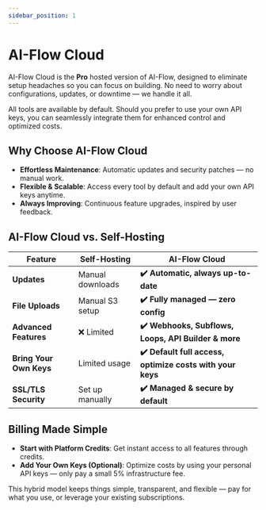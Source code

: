 ```yaml
---
sidebar_position: 1
---
```


# AI-Flow Cloud

AI-Flow Cloud is the **Pro** hosted version of AI-Flow, designed to eliminate setup headaches so you can focus on building. No need to worry about configurations, updates, or downtime — we handle it all.

All tools are available by default. Should you prefer to use your own API keys, you can seamlessly integrate them for enhanced control and optimized costs.

## Why Choose AI-Flow Cloud

- **Effortless Maintenance**: Automatic updates and security patches — no manual work.
- **Flexible & Scalable**: Access every tool by default and add your own API keys anytime.
- **Always Improving**: Continuous feature upgrades, inspired by user feedback.

## AI-Flow Cloud vs. Self-Hosting

| Feature                 | Self-Hosting     | AI-Flow Cloud                                             |
| ----------------------- | ---------------- | --------------------------------------------------------- |
| **Updates**             | Manual downloads | **✔️ Automatic, always up-to-date**                       |
| **File Uploads**        | Manual S3 setup  | **✔️ Fully managed — zero config**                        |
| **Advanced Features**   | ❌ Limited       | **✔️ Webhooks, Subflows, Loops, API Builder & more**      |
| **Bring Your Own Keys** | Limited usage    | **✔️ Default full access, optimize costs with your keys** |
| **SSL/TLS Security**    | Set up manually  | **✔️ Managed & secure by default**                        |

## Billing Made Simple

- **Start with Platform Credits**: Get instant access to all features through credits.
- **Add Your Own Keys (Optional)**: Optimize costs by using your personal API keys — only pay a small 5% infrastructure fee.

This hybrid model keeps things simple, transparent, and flexible — pay for what you use, or leverage your existing subscriptions.
